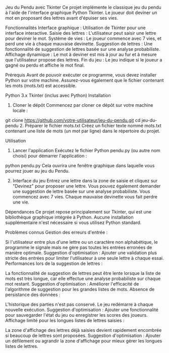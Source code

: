 Jeu du Pendu avec Tkinter
Ce projet implémente le classique jeu du pendu à l'aide de l'interface graphique Python Tkinter. Le joueur doit deviner un mot en proposant des lettres avant d'épuiser ses vies.

Fonctionnalités
Interface graphique : Utilisation de Tkinter pour une interface interactive.
Saisie des lettres : L'utilisateur peut saisir une lettre pour deviner le mot.
Système de vies : Le joueur commence avec 7 vies, et perd une vie à chaque mauvaise devinette.
Suggestion de lettres : Une fonctionnalité de suggestion de lettres basée sur une analyse probabiliste.
Affichage dynamique : Le mot à deviner est mis à jour au fur et à mesure que l'utilisateur propose des lettres.
Fin du jeu : Le jeu indique si le joueur a gagné ou perdu et affiche le mot final.


Prérequis
Avant de pouvoir exécuter ce programme, vous devez installer Python sur votre machine. Assurez-vous également que le fichier contenant les mots (mots.txt) est accessible.

Python 3.x
Tkinter (inclus avec Python)
Installation
1. Cloner le dépôt
Commencez par cloner ce dépôt sur votre machine locale :


git clone https://github.com/votre-utilisateur/jeu-du-pendu.git
cd jeu-du-pendu
2. Préparer le fichier mots.txt
Créez un fichier texte nommé mots.txt contenant une liste de mots (un mot par ligne) dans le répertoire du projet. 

Utilisation
1. Lancer l'application
Exécutez le fichier Python pendu.py (ou autre nom choisi) pour démarrer l'application :


python pendu.py
Cela ouvrira une fenêtre graphique dans laquelle vous pourrez jouer au jeu du Pendu.

2. Interface du jeu
Entrez une lettre dans la zone de saisie et cliquez sur "Devinez" pour proposer une lettre.
Vous pouvez également demander une suggestion de lettre basée sur une analyse probabiliste.
Vous commencez avec 7 vies. Chaque mauvaise devinette vous fait perdre une vie.

Dépendances
Ce projet repose principalement sur Tkinter, qui est une bibliothèque graphique intégrée à Python. Aucune installation supplémentaire n'est nécessaire si vous utilisez Python standard.

Problèmes connus
Gestion des erreurs d'entrée :

Si l'utilisateur entre plus d'une lettre ou un caractère non alphabétique, le programme le signale mais ne gère pas toutes les entrées erronées de manière optimale.
Suggestion d'optimisation : Ajouter une validation plus stricte des entrées pour limiter l'utilisateur à une seule lettre à chaque essai.
Performances lors de la suggestion de lettres :

La fonctionnalité de suggestion de lettres peut être lente lorsque la liste de mots est très longue, car elle effectue une analyse probabiliste sur chaque mot restant.
Suggestion d'optimisation : Améliorer l'efficacité de l'algorithme de suggestion pour les grandes listes de mots.
Absence de persistance des données :

L'historique des parties n'est pas conservé. Le jeu redémarre à chaque nouvelle exécution.
Suggestion d'optimisation : Ajouter une fonctionnalité pour sauvegarder l'état du jeu ou enregistrer les scores des joueurs.
Affichage limité pour les longues listes de lettres saisies :

La zone d'affichage des lettres déjà saisies devient rapidement encombrée si beaucoup de lettres sont proposées.
Suggestion d'optimisation : Ajouter un défilement ou agrandir la zone d'affichage pour mieux gérer les longues listes de lettres.
